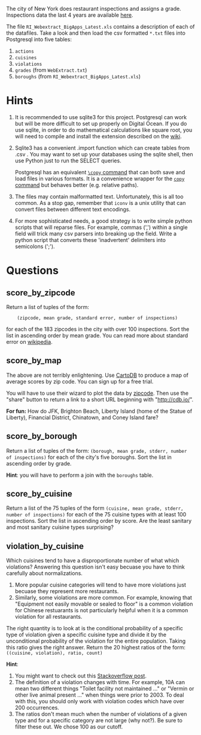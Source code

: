 The city of New York does restaurant inspections and assigns a grade.
Inspections data the last 4 years are available
[here](https://s3.amazonaws.com/thedataincubator/coursedata/nyc_inspection_data.zip).

The file `RI_Webextract_BigApps_Latest.xls` contains a description of each of
the datafiles.  Take a look and then load the csv formatted `*.txt` files into
Postgresql into five tables:
1. `actions`
2. `cuisines`
3. `violations`
4. `grades` (from `WebExtract.txt`)
5. `boroughs` (from `RI_Webextract_BigApps_Latest.xls`)

# Hints
1. It is recommended to use sqlite3 for this project. Postgresql can work but
   will be more difficult to set up properly on Digital Ocean. If you do use
   sqlite, in order to do mathematical calculations like square root, you will
   need to compile and install the extension described on the
   [wiki](https://sites.google.com/a/thedataincubator.com/the-data-incubator-wiki/course-information-and-logistics/getting-started/setup).
2. Sqlite3 has a convenient .import function which can create tables from .csv .
   You may want to set up your databases using the sqlite shell, then use Python
   just to run the SELECT queries.

   Postgresql has an equivalent [`\copy`
   command](http://www.postgresql.org/docs/9.2/static/app-psql.html#APP-PSQL-META-COMMANDS-COPY)
   that can both save and load files in various formats.  It is a convenience
   wrapper for the [`copy`
   command](http://www.postgresql.org/docs/9.2/static/sql-copy.html) but
   behaves better (e.g. relative paths).
3. The files may contain malformatted text.  Unfortunately, this is all too
   common.  As a stop gap, remember that `iconv` is a unix utility that can
   convert files between different text encodings.
4. For more sophisticated needs, a good strategy is to write simple python
   scripts that will reparse files.  For example, commas (',') within a single
   field will trick many csv parsers into breaking up the field.  Write a
   python script that converts these 'inadvertent' delimiters into semicolons
   (';').

# Questions

## score_by_zipcode
Return a list of tuples of the form:
```
    (zipcode, mean grade, standard error, number of inspections)
```
for each of the 183 zipcodes in the city with over 100 inspections. Sort the
list in ascending order by mean grade. You can read more about standard error
on [wikipedia](http://en.wikipedia.org/wiki/Standard_error).

## score_by_map
The above are not terribly enlightening.  Use [CartoDB](http://cartodb.com/)
to produce a map of average scores by zip code.  You can sign up for a free
trial.

You will have to use their wizard to plot the data by
[zipcode](http://docs.cartodb.com/cartodb-editor.html#geocoding-data).  Then
use the "share" button to return a link to a short URL beginning with
"http://cdb.io/".

**For fun:** How do JFK, Brighton Beach, Liberty Island (home of the Statue of
Liberty), Financial District, Chinatown, and Coney Island fare?

## score_by_borough
Return a list of tuples of the form:
    ```
    (borough, mean grade, stderr, number of inspections)
    ```
for each of the city's five boroughs. Sort the list in ascending order by grade.

**Hint**: you will have to perform a join with the `boroughs` table.

## score_by_cuisine
Return a list of the 75 tuples of the form
    ```
    (cuisine, mean grade, stderr, number of inspections)
    ```
for each of the 75 cuisine types with at least 100 inspections. Sort the list
in ascending order by score. Are the least sanitary and most sanitary cuisine
types surprising?

## violation_by_cuisine
Which cuisines tend to have a disproportionate number of what which violations?
Answering this question isn't easy becuase you have to think carefully about
normalizations.

1. More popular cuisine categories will tend to have more violations just
   becuase they represent more restaurants.
2. Similarly, some violations are more common.  For example, knowing that
   "Equipment not easily movable or sealed to floor" is a common violation for
   Chinese restuarants is not particularly helpful when it is a common
   violation for all restaurants.

The right quantity is to look at is the conditional probability of a specific
type of violation given a specific cuisine type and divide it by the
unconditional probability of the violation for the entire population. Taking
this ratio gives the right answer.  Return the 20 highest ratios of the form:
    ```
        ((cuisine, violation), ratio, count)
    ```

**Hint**:
1. You might want to check out this [Stackoverflow
   post](http://stackoverflow.com/questions/972877/calculate-frequency-using-sql).
2. The definition of a violation changes with time.  For example, 10A can mean
   two different things "Toilet facility not maintained ..." or "Vermin or
   other live animal present ..." when things were prior to 2003. To deal with
   this, you should only work with violation codes which have over 200 occurrences.
3. The ratios don't mean much when the number of violations of a given type and
   for a specific category are not large (why not?).  Be sure to filter these
   out.  We chose 100 as our cutoff.
